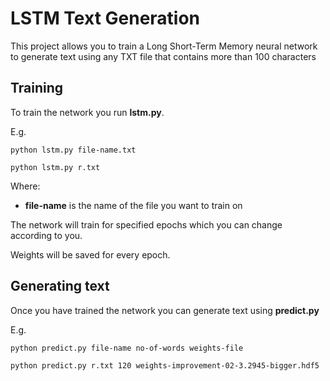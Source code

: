 # LSTM Text Generation

This project allows you to train a Long Short-Term Memory neural network to generate text using any TXT file that contains more than 100 characters

## Training

To train the network you run **lstm.py**.

E.g.

```
python lstm.py file-name.txt

python lstm.py r.txt
```

Where:

* **file-name** is the name of the file you want to train on

The network will train for specified epochs which you can change according to you. 

Weights will be saved for every epoch.

## Generating text

Once you have trained the network you can generate text using **predict.py**

E.g.

```
python predict.py file-name no-of-words weights-file

python predict.py r.txt 120 weights-improvement-02-3.2945-bigger.hdf5
```

